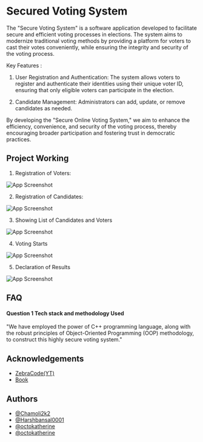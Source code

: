 
# Secured Voting System
The "Secure Voting System" is a software application developed to facilitate secure and efficient voting processes in elections. The system aims to modernize traditional voting methods by providing a platform for voters to cast their votes conveniently, while ensuring the integrity and security of the voting process.


Key Features :

1) User Registration and Authentication: The system allows voters to register and authenticate their identities using their unique voter ID, ensuring that only eligible voters can participate in the election.

2) Candidate Management: Administrators can add, update, or remove candidates as needed.

By developing the "Secure Online Voting System," we aim to enhance the efficiency, convenience, and security of the voting process, thereby encouraging broader participation and fostering trust in democratic practices.
## Project Working

1) Registration of Voters: 

![App Screenshot](https://via.placeholder.com/468x300?text=App+Screenshot+Here)

2) Registration of Candidates:

![App Screenshot](https://via.placeholder.com/468x300?text=App+Screenshot+Here)

3) Showing List of Candidates and Voters

![App Screenshot](https://via.placeholder.com/468x300?text=App+Screenshot+Here)

4) Voting Starts

![App Screenshot](https://via.placeholder.com/468x300?text=App+Screenshot+Here)

5) Declaration of Results

![App Screenshot](https://via.placeholder.com/468x300?text=App+Screenshot+Here)


## FAQ

#### Question 1 Tech stack and methodology Used

"We have employed the power of C++ programming language, along with the robust principles of Object-Oriented Programming (OOP) methodology, to construct this highly secure voting system."



## Acknowledgements

 - [ZebraCode(YT)](https://www.youtube.com/watch?v=aq-eYnsCoP0&ab_channel=ZebraCode)
 - [Book](http://sriyncollege.org/wp-content/uploads/2021/08/ELECTRONIC-VOTING-MACHINE-DOCUMENTATION.pdf)


## Authors

- [@Chamoli2k2](https://github.com/Chamoli2k2)
- [@Harshbansal0001](https://www.github.com/Harshbansal0001)
- [@octokatherine](https://www.github.com/octokatherine)
- [@octokatherine](https://www.github.com/octokatherine)

